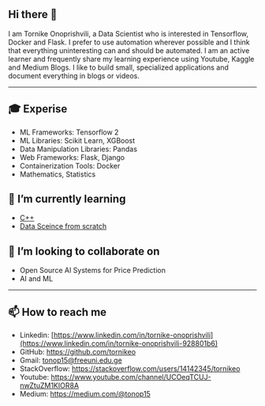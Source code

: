 ## Hi there 👋

I am Tornike Onoprishvili, a Data Scientist who is interested in Tensorflow, Docker and Flask. I prefer to use automation wherever possible and I think that everything uninteresting can and should be automated. I am an active learner and frequently share my learning experience using Youtube, Kaggle and Medium Blogs. I like to build small, specialized applications and document everything in blogs or videos.  

---

## 🎓 Experise

- ML Frameworks: Tensorflow 2
- ML Libraries: Scikit Learn, XGBoost
- Data Manipulation Libraries: Pandas
- Web Frameworks: Flask, Django
- Containerization Tools: Docker
- Mathematics, Statistics

## 🌱 I’m currently learning

- [C++](https://www.amazon.com/Primer-5th-Stanley-B-Lippman/dp/0321714113) 
- [Data Sceince from scratch](https://www.amazon.com/Data-Science-Scratch-Principles-Python/dp/149190142X)

## 👯 I’m looking to collaborate on

- Open Source AI Systems for Price Prediction
- AI and ML

---

## 📫 How to reach me

- Linkedin: [https://www.linkedin.com/in/tornike-onoprishvili](https://www.linkedin.com/in/tornike-onoprishvili-928801b6)
- GitHub: https://github.com/tornikeo
- Gmail: [tonop15@freeuni.edu.ge](mailto:tonop15@freeuni.edu.ge)
- StackOverflow: https://stackoverflow.com/users/14142345/tornikeo
- Youtube: https://www.youtube.com/channel/UCOeqTCUJ-nwZtuZM1KIOR8A
- Medium: https://medium.com/@tonop15


<!--
**tornikeo/tornikeo** is a ✨ _special_ ✨ repository because its `README.md` (this file) appears on your GitHub profile.

Here are some ideas to get you started:

- 🔭 I’m currently working on ...
- 🌱 I’m currently learning ...
- 👯 I’m looking to collaborate on ...
- 🤔 I’m looking for help with ...
- 💬 Ask me about ...
- 📫 How to reach me: ...
- 😄 Pronouns: ...
- ⚡ Fun fact: ...
-->
